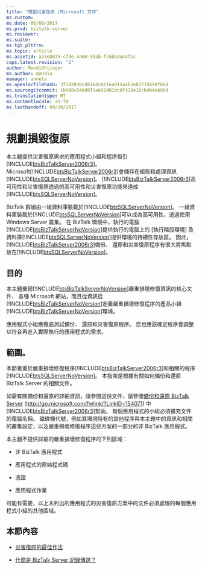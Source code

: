 ```yaml
---
title: "規劃災害復原 |Microsoft 文件"
ms.custom: 
ms.date: 06/08/2017
ms.prod: biztalk-server
ms.reviewer: 
ms.suite: 
ms.tgt_pltfrm: 
ms.topic: article
ms.assetid: a33e8875-cfde-4a60-9dab-fc6bb3ac4f1c
caps.latest.revision: "2"
author: MandiOhlinger
ms.author: mandia
manager: anneta
ms.openlocfilehash: 3f342030cd016dc0b1ea015a463e8777d498f860
ms.sourcegitcommit: cb908c540d8f1a692d01dc8f313e16cb4b4e696d
ms.translationtype: MT
ms.contentlocale: zh-TW
ms.lasthandoff: 09/20/2017
---
```

# <a name="planning-for-disaster-recovery"></a>規劃損毀復原
本主題提供災害復原需求的應用程式小組和程序指引[!INCLUDE[btsBizTalkServer2006r3](../includes/btsbiztalkserver2006r3-md.md)]。 Microsoft[!INCLUDE[btsBizTalkServer2006r3](../includes/btsbiztalkserver2006r3-md.md)]會儲存在組態和處理資訊[!INCLUDE[btsSQLServerNoVersion](../includes/btssqlservernoversion-md.md)]。 [!INCLUDE[btsBizTalkServer2006r3](../includes/btsbiztalkserver2006r3-md.md)]高可用性和災害復原透過的高可用性和災害復原功能來達成[!INCLUDE[btsSQLServerNoVersion](../includes/btssqlservernoversion-md.md)]。  
  
 BizTalk 群組由一組資料庫裝載於[!INCLUDE[btsSQLServerNoVersion](../includes/btssqlservernoversion-md.md)]。 一組資料庫裝載於[!INCLUDE[btsSQLServerNoVersion](../includes/btssqlservernoversion-md.md)]可以成為高可用性，透過使用 Windows Server 叢集。 在 BizTalk 環境中，執行的電腦[!INCLUDE[btsBizTalkServerNoVersion](../includes/btsbiztalkservernoversion-md.md)]提供執行的電腦上的 [執行階段環境] 及資料庫[!INCLUDE[btsSQLServerNoVersion](../includes/btssqlservernoversion-md.md)]提供環境的持續性存放區。 因此，[!INCLUDE[btsBizTalkServer2006r3](../includes/btsbiztalkserver2006r3-md.md)]備份、 還原和災害復原程序有很大將焦點放在[!INCLUDE[btsSQLServerNoVersion](../includes/btssqlservernoversion-md.md)]。  
  
## <a name="purpose"></a>目的  
 本主題彙總[!INCLUDE[btsBizTalkServerNoVersion](../includes/btsbiztalkservernoversion-md.md)]嚴重損壞修復資訊的核心文件、 各種 Microsoft 網站，而且從資訊從[!INCLUDE[btsBizTalkServerNoVersion](../includes/btsbiztalkservernoversion-md.md)]定義嚴重損壞修復程序的產品小組[!INCLUDE[btsBizTalkServerNoVersion](../includes/btsbiztalkservernoversion-md.md)]環境。  
  
 應用程式小組應徹底測試備份、 還原和災害復原程序。 您也應該確定程序會調整以符合再進入實際執行的應用程式的需求。  
  
## <a name="scope"></a>範圍。  
 本節著重於嚴重損壞修復程序[!INCLUDE[btsBizTalkServer2006r3](../includes/btsbiztalkserver2006r3-md.md)]和相關的程序[!INCLUDE[btsSQLServerNoVersion](../includes/btssqlservernoversion-md.md)]。 本指南是根據有關如何備份和還原 BizTalk Server 的相關文件。  
  
 如需有關備份和還原的詳細資訊，請參閱這份文件，請參閱[備份和還原 BizTalk Server](http://go.microsoft.com/fwlink/?LinkID=154071) (http://go.microsoft.com/fwlink/?LinkID=154071) 中[!INCLUDE[btsBizTalkServer2006r3](../includes/btsbiztalkserver2006r3-md.md)]幫助。 每個應用程式的小組必須擴充文件的電腦名稱、 磁碟機代號，例如其環境特有的其他程序與本主題中的資訊和相關的叢集設定，以及嚴重損壞修復程序這些方案的一部分的非 BizTalk 應用程式。  
  
 本主題不提供詳細的嚴重損壞修復程序的下列區域：  
  
-   非 BizTalk 應用程式  
  
-   應用程式的原始程式碼  
  
-   憑證  
  
-   應用程式作業  
  
 可能有需要，以上未列出的應用程式的災害復原方案中的文件必須處理的每個應用程式小組的其他區域。  
  
## <a name="in-this-section"></a>本節內容  
  
-   [災害復原的最佳作法](../technical-guides/best-practices-for-disaster-recovery.md)  
  
-   [什麼是 BizTalk Server 記錄傳送？](../technical-guides/what-is-biztalk-server-log-shipping.md)